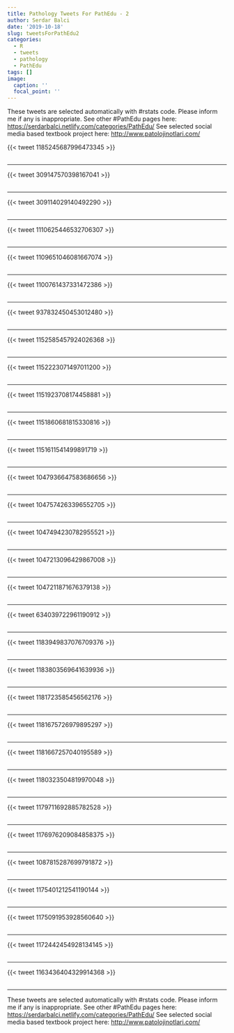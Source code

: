 ```yaml
---
title: Pathology Tweets For PathEdu - 2
author: Serdar Balci
date: '2019-10-18'
slug: tweetsForPathEdu2
categories:
  - R
  - tweets
  - pathology
  - PathEdu
tags: []
image:
  caption: ''
  focal_point: ''
---
```



These tweets are selected automatically with #rstats code. Please inform me if any is inappropriate.
See other #PathEdu pages here: https://serdarbalci.netlify.com/categories/PathEdu/ 
See selected social media based textbook project here: http://www.patolojinotlari.com/

{{< tweet 1185245687996473345 >}}
<br>
<br>
<hr>
{{< tweet 309147570398167041 >}}
<br>
<br>
<hr>
{{< tweet 309114029140492290 >}}
<br>
<br>
<hr>
{{< tweet 1110625446532706307 >}}
<br>
<br>
<hr>
{{< tweet 1109651046081667074 >}}
<br>
<br>
<hr>
{{< tweet 1100761437331472386 >}}
<br>
<br>
<hr>
{{< tweet 937832450453012480 >}}
<br>
<br>
<hr>
{{< tweet 1152585457924026368 >}}
<br>
<br>
<hr>
{{< tweet 1152223071497011200 >}}
<br>
<br>
<hr>
{{< tweet 1151923708174458881 >}}
<br>
<br>
<hr>
{{< tweet 1151860681815330816 >}}
<br>
<br>
<hr>
{{< tweet 1151611541499891719 >}}
<br>
<br>
<hr>
{{< tweet 1047936647583686656 >}}
<br>
<br>
<hr>
{{< tweet 1047574263396552705 >}}
<br>
<br>
<hr>
{{< tweet 1047494230782955521 >}}
<br>
<br>
<hr>
{{< tweet 1047213096429867008 >}}
<br>
<br>
<hr>
{{< tweet 1047211871676379138 >}}
<br>
<br>
<hr>
{{< tweet 634039722961190912 >}}
<br>
<br>
<hr>
{{< tweet 1183949837076709376 >}}
<br>
<br>
<hr>
{{< tweet 1183803569641639936 >}}
<br>
<br>
<hr>
{{< tweet 1181723585456562176 >}}
<br>
<br>
<hr>
{{< tweet 1181675726979895297 >}}
<br>
<br>
<hr>
{{< tweet 1181667257040195589 >}}
<br>
<br>
<hr>
{{< tweet 1180323504819970048 >}}
<br>
<br>
<hr>
{{< tweet 1179711692885782528 >}}
<br>
<br>
<hr>
{{< tweet 1176976209084858375 >}}
<br>
<br>
<hr>
{{< tweet 1087815287699791872 >}}
<br>
<br>
<hr>
{{< tweet 1175401212541190144 >}}
<br>
<br>
<hr>
{{< tweet 1175091953928560640 >}}
<br>
<br>
<hr>
{{< tweet 1172442454928134145 >}}
<br>
<br>
<hr>
{{< tweet 1163436404329914368 >}}
<br>
<br>
<hr>


These tweets are selected automatically with #rstats code. Please inform me if any is inappropriate.
See other #PathEdu pages here: https://serdarbalci.netlify.com/categories/PathEdu/ 
See selected social media based textbook project here: http://www.patolojinotlari.com/
